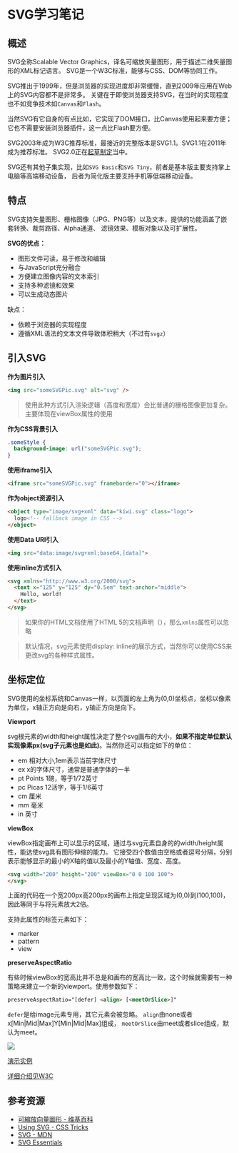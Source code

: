 # SVG学习笔记

## 概述

SVG全称Scalable Vector Graphics，译名可缩放矢量图形，用于描述二维矢量图形的XML标记语言。
SVG是一个W3C标准，能够与CSS、DOM等协同工作。

SVG推出于1999年，但是浏览器的实现进度却非常缓慢，直到2009年应用在Web上的SVG内容都不是非常多。
关键在于即使浏览器支持SVG，在当时的实现程度也不如竞争技术如`Canvas`和`Flash`。

当然SVG有它自身的有点比如，它实现了DOM接口，比Canvas使用起来要方便；
它也不需要安装浏览器插件，这一点比Flash要方便。

SVG2003年成为W3C推荐标准，最接近的完整版本是SVG1.1。SVG1.1在2011年成为推荐标准。
SVG2.0正在[起草制定](https://svgwg.org/svg2-draft/)当中。

SVG还有其他子集实现，比如`SVG Basic`和`SVG Tiny`，前者是基本版主要支持掌上电脑等高端移动设备，
后者为简化版主要支持手机等低端移动设备。

## 特点

SVG支持矢量图形、栅格图像（JPG、PNG等）以及文本，提供的功能涵盖了嵌套转换、裁剪路径、Alpha通道、
滤镜效果、模板对象以及可扩展性。

**SVG的优点：**

- 图形文件可读，易于修改和编辑
- 与JavaScript充分融合
- 方便建立图像内容的文本索引
- 支持多种滤镜和效果
- 可以生成动态图片

缺点：

- 依赖于浏览器的实现程度
- 遵循XML语法的文本文件导致体积稍大（不过有`svgz`）

## 引入SVG

**作为图片引入**

```html
<img src="someSVGPic.svg" alt="svg" />
```

> 使用此种方式引入渲染逻辑（高度和宽度）会比普通的栅格图像更加复杂。主要体现在viewBox属性的使用

**作为CSS背景引入**

```css
.someStyle {
  background-image: url("someSVGPic.svg");
}
```

**使用iframe引入**

```html
<iframe src="someSVGPic.svg" frameborder="0"></iframe>
```

**作为object资源引入**

```html
<object type="image/svg+xml" data="kiwi.svg" class="logo">
  logo<!-- fallback image in CSS -->
</object>
```

**使用Data URI引入**

```html
<img src="data:image/svg+xml;base64,[data]">
```

**使用inline方式引入**

```html
<svg xmlns="http://www.w3.org/2000/svg">
  <text x="125" y="125" dy="0.5em" text-anchor="middle">
    Hello, world!
  </text>
</svg>
```

> 如果你的HTML文档使用了HTML 5的文档声明（<!DOCTYPE	html>），那么`xmlns`属性可以忽略

> 默认情况，svg元素使用display: inline的展示方式，当然你可以使用CSS来更改svg的各种样式属性。

## 坐标定位

SVG使用的坐标系统和Canvas一样，以页面的左上角为(0,0)坐标点，坐标以像素为单位，x轴正方向是向右，y轴正方向是向下。

**Viewport**

svg根元素的width和height属性决定了整个svg画布的大小，**如果不指定单位默认实现像素px(svg子元素也是如此)**。当然你还可以指定如下的单位：

- em 相对大小,1em表示当前字体尺寸
- ex x的字体尺寸，通常是普通字体的一半
- pt Points 1磅，等于1/72英寸
- pc Picas 12活字，等于1/6英寸
- cm 厘米
- mm 毫米
- in 英寸

**viewBox**

viewBox指定画布上可以显示的区域，通过与svg元素自身的的width/height属性，能达使svg具有图形伸缩的能力。
它接受四个数值由空格或者逗号分隔，分别表示能够显示的最小的X轴的值以及最小的Y轴值、宽度、高度。

```html
<svg width="200" height="200" viewBox="0 0 100 100">
</svg>
```

上面的代码在一个宽200px高200px的画布上指定呈现区域为(0,0)到(100,100)，因此等同于与将元素放大2倍。

支持此属性的标签元素如下：

- marker
- pattern
- view

**preserveAspectRatio**

有些时候viewBox的宽高比并不总是和画布的宽高比一致，这个时候就需要有一种策略来建立一个新的viewport。使用参数如下：

```html
preserveAspectRatio="[defer] <align> [<meetOrSlice>]"
```

`defer`是给image元素专用，其它元素会被忽略。
`align`由none或者x[Min|Mid|Max]Y[Min|Mid|Max]组成，
`meetOrSlice`由meet或者slice组成，默认为meet。

![](https://www.w3.org/TR/SVG11/images/coords/PreserveAspectRatio.svg)

[演示实例](http://oreillymedia.github.io/svg-essentials-examples/ch03/meet_slice_specifier.html)

[详细介绍见W3C](https://www.w3.org/TR/SVG11/coords.html#PreserveAspectRatioAttribute)

## 参考资源

- [可縮放向量圖形 - 维基百科](https://zh.wikipedia.org/wiki/%E5%8F%AF%E7%B8%AE%E6%94%BE%E5%90%91%E9%87%8F%E5%9C%96%E5%BD%A2)
- [Using SVG - CSS Tricks](https://css-tricks.com/using-svg/)
- [SVG - MDN](https://developer.mozilla.org/zh-CN/docs/Web/SVG)
- [SVG Essentials](https://book.douban.com/subject/26640057/)
